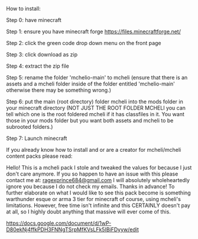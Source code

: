How to install:


Step 0: have minecraft


Step 1: ensure you have minecraft forge https://files.minecraftforge.net/ 


Step 2: click the green code drop down menu on the front page


Step 3: click download as zip


Step 4: extract the zip file


Step 5: rename the folder 'mchelio-main' to mcheli (ensure that there is an assets and a mcheli folder inside of the folder entitled 'mchelio-main' otherwise there may be something wrong.)


Step 6: put the main (root directory) folder mcheli into the mods folder in your minecraft directory (NOT JUST THE ROOT FOLDER MCHELI you can tell which one is the root foldered mcheli if it has classfiles in it. You want those in your mods folder but you want both assets and mcheli to be subrooted folders.) 


Step 7: Launch minecraft







If you already know how to install and or are a creator for mcheli/mcheli content packs please read:


Hello! This is a mcheli pack I stole and tweaked the values for because I just don't care anymore.
If you so happen to have an issue with this please contact me at: ragexprince684@gmail.com
I will absolutely wholeheartedly ignore you because I do not check my emails. Thanks in advance!
To further elaborate on what I would like to see this pack become is something warthunder esque or arma 3 tier for minecraft of course, using mcheli's limitations.
However, free time isn't infinite and this CERTAINLY doesn't pay at all, so I highly doubt anything that massive will ever come of this.

https://docs.google.com/document/d/1wP-D80ekNj4ffkPDH3FNNgTSrpMfKVsLFk5IBiFDyyw/edit
